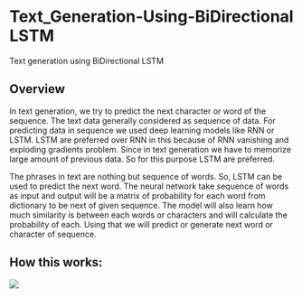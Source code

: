 # Text_Generation-Using-BiDirectional LSTM
Text generation using BiDirectional LSTM
## Overview

In text generation, we try to predict the next character or word of the sequence. The text data generally considered as sequence of data. For predicting data in sequence we used deep learning models like RNN or LSTM. LSTM are preferred over RNN in this because of RNN vanishing and exploding gradients problem. Since in text generation we have to memorize large amount of previous data. So for this purpose LSTM are preferred.

The phrases in text are nothing but sequence of words. So, LSTM can be used to predict the next word. The neural network take sequence of words as input and output will be a matrix of probability for each word from dictionary to be next of given sequence. The model will also learn how much similarity is between each words or characters and will calculate the probability of each. Using that we will predict or generate next word or character of sequence.

## How this works:

![](https://iq.opengenus.org/content/images/2019/12/1_XvUt5wDQA8D3C0wAuxAvbA.png)

